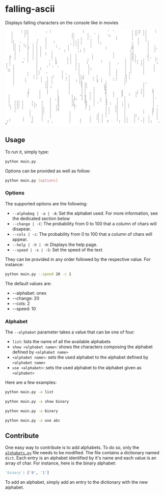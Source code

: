 # falling-ascii
 Displays falling characters on the console like in movies

![Screenshot 2021-10-12 at 18.38.55](screenshots/default.png)

## Usage

To run it, simply type:

```bash
python main.py
```

Options can be provided as well as follow:

```bash
python main.py [options]
```

### Options

The supported options are the following:

* `--alphabeg | -a | -A`: Set the alphabet used. For more information, see the dedicated section below
* `--change | -C`: The probability from 0 to 100 that a column of chars will disapear.
* `--cols | -c`: The probability from 0 to 100 that a column of chars will appear.
* `--help | -h | -H`: Displays the help page.
* `--speed | -s | -S`: Set the speed of the text.

They can be provided in any order followed by the respective value. For instance:

```bash
python main.py --speed 20 -c 1
```

The default values are:

* --alphabet: ones
* --change: 20
* --cols: 2
* --speed: 10

### Alphabet

The `--alphabet` parameter takes a value that can be one of four:

* `list`: lists the name of all the available alphabets
* `show <alphabet name>`: shows the characters composing the alphabet defined by `<alphabet name>`
* `<alphabet name>`: sets the used alphabet to the alphabet defined by `<alphabet name>`
* `use <alphabet>`: sets the used alphabet to the alphabet given as `<alphabet>`

Here are a few examples:

```bash
python main.py -a list
```

```bash
python main.py -a show binary
```

```bash
python main.py -a binary
```

```bash
python main.py -a use abc
```

## Contribute

One easy way to contribute is to add alphabets. To do so, only the [`alphabets.py`](https://github.com/lsonnino/falling-ascii/blob/main/alphabets.py) file needs to be modified. The file contains a dictionary named `dict`. Each entry is an alphabet identified by it's name and each value is an array of char. For instance, here is the binary alphabet:

```python
'binary': ['0', '1']
```

To add an alphabet, simply add an entry to the dictionary with the new alphabet.

